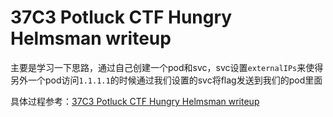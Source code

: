 # 37C3 Potluck CTF Hungry Helmsman writeup

主要是学习一下思路，通过自己创建一个pod和svc，svc设置`externalIPs`来使得另外一个pod访问`1.1.1.1`的时候通过我们设置的svc将flag发送到我们的pod里面



具体过程参考：[37C3 Potluck CTF Hungry Helmsman writeup](https://mp.weixin.qq.com/s/81MBJxulmuQri8NPXEH0UA)